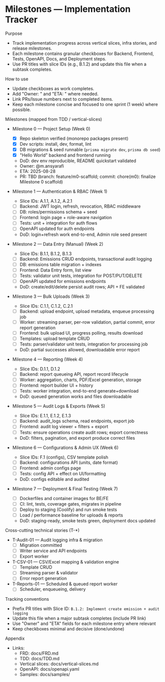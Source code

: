 # Milestones — Implementation Tracker

Purpose
- Track implementation progress across vertical slices, infra stories, and release milestones.
- Each milestone contains granular checkboxes for Backend, Frontend, Tests, OpenAPI, Docs, and Deployment steps.
- Use PR titles with slice IDs (e.g., B.1.2) and update this file when a subtask completes.

How to use
- Update checkboxes as work completes.
- Add "Owner: <github-handle>" and "ETA: <date>" where needed.
- Link PRs/Issue numbers next to completed items.
- Keep each milestone concise and focused to one sprint (1 week) where possible.

Milestones (mapped from TDD / vertical-slices)

- Milestone 0 — Project Setup (Week 0)
  - [x] Repo skeleton verified (monorepo packages present)
  - [x] Dev scripts: install, dev, format, lint
  - [x] DB migrations & seed runnable (`prisma migrate dev`, `prisma db seed`)
  - [x] "Hello World" backend and frontend running
  - DoD: dev env reproducible, README quickstart validated
  - Owner: @m.ansyarafi
  - ETA: 2025-08-28
  - PR: TBD (branch: feature/m0-scaffold; commit: chore(m0): finalize Milestone 0 scaffold)

- Milestone 1 — Authentication & RBAC (Week 1)
  - Slice IDs: A.1.1, A.1.2, A.2.1
  - [ ] Backend: JWT login, refresh, revocation, RBAC middleware
  - [ ] DB: roles/permissions schema + seed
  - [ ] Frontend: login page + role-aware navigation
  - [ ] Tests: unit + integration for auth flows
  - [ ] OpenAPI updated for auth endpoints
  - DoD: login+refresh work end-to-end, Admin role seed present

- Milestone 2 — Data Entry (Manual) (Week 2)
  - Slice IDs: B.1.1, B.1.2, B.1.3
  - [ ] Backend: Emissions CRUD endpoints, transactional audit logging
  - [ ] DB: emissions table migration + indexes
  - [ ] Frontend: Data Entry form, list view
  - [ ] Tests: validator unit tests, integration for POST/PUT/DELETE
  - [ ] OpenAPI updated for emissions endpoints
  - DoD: create/edit/delete persist audit rows; API + FE validated

- Milestone 3 — Bulk Uploads (Week 3)
  - Slice IDs: C.1.1, C.1.2, C.2.1
  - [ ] Backend: upload endpoint, upload metadata, enqueue processing job
  - [ ] Worker: streaming parser, per-row validation, partial commit, error report generation
  - [ ] Frontend: bulk upload UI, progress polling, results download
  - [ ] Templates: upload template CRUD
  - [ ] Tests: parser/validator unit tests, integration for processing job
  - DoD: partial successes allowed, downloadable error report

- Milestone 4 — Reporting (Week 4)
  - Slice IDs: D.1.1, D.1.2
  - [ ] Backend: report queueing API, report record lifecycle
  - [ ] Worker: aggregation, charts, PDF/Excel generation, storage
  - [ ] Frontend: report builder UI + history
  - [ ] Tests: worker integration, end-to-end generate+download
  - DoD: queued generation works and files downloadable

- Milestone 5 — Audit Logs & Exports (Week 5)
  - Slice IDs: E.1.1, E.1.2, E.1.3
  - [ ] Backend: audit_logs schema, read endpoints, export job
  - [ ] Frontend: audit log viewer + filters + export
  - [ ] Tests: ensure operations create audit rows; export correctness
  - DoD: filters, pagination, and export produce correct files

- Milestone 6 — Configurations & Admin UX (Week 6)
  - Slice IDs: F.1 (configs), CSV template polish
  - [ ] Backend: configurations API (units, date format)
  - [ ] Frontend: admin configs page
  - [ ] Tests: config API + effect on UI/formatting
  - DoD: configs editable and audited

- Milestone 7 — Deployment & Final Testing (Week 7)
  - [ ] Dockerfiles and container images for BE/FE
  - [ ] CI: lint, tests, coverage gates, migrates in pipeline
  - [ ] Deploy to staging (Coolify) and run smoke tests
  - [ ] Load / performance baseline for uploads & reports
  - DoD: staging-ready, smoke tests green, deployment docs updated

Cross-cutting technical stories (T-*)
- T-Audit-01 — Audit logging infra & migration
  - [ ] Migration committed
  - [ ] Writer service and API endpoints
  - [ ] Export worker
- T-CSV-01 — CSV/Excel mapping & validation engine
  - [ ] Template CRUD
  - [ ] Streaming parser & validator
  - [ ] Error report generation
- T-Reports-01 — Scheduled & queued report worker
  - [ ] Scheduler, enqueueing, delivery

Tracking conventions
- Prefix PR titles with Slice ID: `B.1.2: Implement create emission + audit logging`
- Update this file when a major subtask completes (include PR link)
- Use "Owner" and "ETA" fields for each milestone entry where relevant
- Keep checkboxes minimal and decisive (done/undone)

Appendix
- Links:
  - FRD: docs/FRD.md
  - TDD: docs/TDD.md
  - Vertical slices: docs/vertical-slices.md
  - OpenAPI: docs/openapi.yaml
  - Samples: docs/samples/
